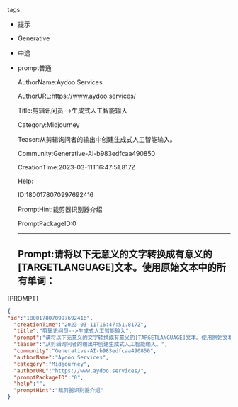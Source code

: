  tags: 
- 提示
- Generative
- 中途
- prompt普通

  AuthorName:Aydoo Services

  AuthorURL:https://www.aydoo.services/

  Title:剪辑讯问员-->生成式人工智能输入

  Category:Midjourney

  Teaser:从剪辑询问者的输出中创建生成式人工智能输入。

  Community:Generative-AI-b983edfcaa490850

  CreationTime:2023-03-11T16:47:51.817Z

  Help:

  ID:1800178070997692416

  PromptHint:裁剪器识别器介绍

  PromptPackageID:0

  ---

  ## Prompt:请将以下无意义的文字转换成有意义的[TARGETLANGUAGE]文本。使用原始文本中的所有单词：

[PROMPT]

  ```json
  {
  "id":"1800178070997692416",
    "creationTime":"2023-03-11T16:47:51.817Z",
    "title":"剪辑讯问员-->生成式人工智能输入",
    "prompt":"请将以下无意义的文字转换成有意义的[TARGETLANGUAGE]文本。使用原始文本中的所有单词：\n\n[PROMPT]",
    "teaser":"从剪辑询问者的输出中创建生成式人工智能输入。",
    "community":"Generative-AI-b983edfcaa490850",
    "authorName":"Aydoo Services",
    "category":"Midjourney",
    "authorURL":"https://www.aydoo.services/",
    "promptPackageID":"0",
    "help":"",
    "promptHint":"裁剪器识别器介绍"
  }
  ```
